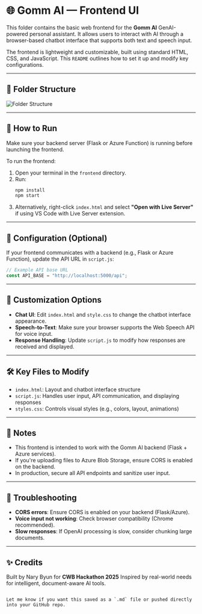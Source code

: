 
# 🌐 Gomm AI — Frontend UI

This folder contains the basic web frontend for the **Gomm AI** GenAI-powered personal assistant. It allows users to interact with AI through a browser-based chatbot interface that supports both text and speech input.

The frontend is lightweight and customizable, built using standard HTML, CSS, and JavaScript. This `README` outlines how to set it up and modify key configurations.

---

## 📁 Folder Structure

![Folder Structure](https://github.com/NAry-Byun/CWB_Hackathon-2025/blob/main/frontend/src/imag/frontend_structure.png?raw=true)



---
## 🚀 How to Run

Make sure your backend server (Flask or Azure Function) is running before launching the frontend.

To run the frontend:

1. Open your terminal in the `frontend` directory.
2. Run:
   ```bash
   npm install
   npm start


3. Alternatively, right-click `index.html` and select **"Open with Live Server"** if using VS Code with Live Server extension.

---

## 🔧 Configuration (Optional)

If your frontend communicates with a backend (e.g., Flask or Azure Function), update the API URL in `script.js`:

```js
// Example API base URL
const API_BASE = "http://localhost:5000/api";
```

---

## 🎨 Customization Options

* **Chat UI**: Edit `index.html` and `style.css` to change the chatbot interface appearance.
* **Speech-to-Text**: Make sure your browser supports the Web Speech API for voice input.
* **Response Handling**: Update `script.js` to modify how responses are received and displayed.

---

## 🛠 Key Files to Modify

* `index.html`: Layout and chatbot interface structure
* `script.js`: Handles user input, API communication, and displaying responses
* `styles.css`: Controls visual styles (e.g., colors, layout, animations)

---

## 📌 Notes

* This frontend is intended to work with the Gomm AI backend (Flask + Azure services).
* If you're uploading files to Azure Blob Storage, ensure CORS is enabled on the backend.
* In production, secure all API endpoints and sanitize user input.

---

## 🧪 Troubleshooting

* **CORS errors**: Ensure CORS is enabled on your backend (Flask/Azure).
* **Voice input not working**: Check browser compatibility (Chrome recommended).
* **Slow responses**: If OpenAI processing is slow, consider chunking large documents.

---

## ✨ Credits

Built by Nary Byun for **CWB Hackathon 2025**
Inspired by real-world needs for intelligent, document-aware AI tools.

```

Let me know if you want this saved as a `.md` file or pushed directly into your GitHub repo.
```
